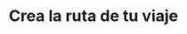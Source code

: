 ---
id: 2
title: "Crea la ruta de tu viaje"
description: "Lorem ipsum dolor sit amet, consectetur adipisicing elit, sed do eiusmod tempor incididunt ut labore et dolore magna aliqua. Ut enim ad minim veniam, quis nostrud exercitation ullamco laboris nisi ut aliquip ex ea commodo consequat."
image: "/assets/images/route/2-selecciona.png"
---